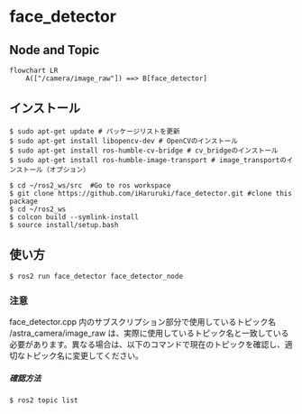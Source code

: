 # face_detector
## Node and Topic
```mermaid
flowchart LR
    A(["/camera/image_raw"]) ==> B[face_detector]
```
## インストール
```
$ sudo apt-get update # パッケージリストを更新
$ sudo apt-get install libopencv-dev # OpenCVのインストール
$ sudo apt-get install ros-humble-cv-bridge # cv_bridgeのインストール
$ sudo apt-get install ros-humble-image-transport # image_transportのインストール（オプション）

$ cd ~/ros2_ws/src  #Go to ros workspace
$ git clone https://github.com/iHaruruki/face_detector.git #clone this package
$ cd ~/ros2_ws
$ colcon build --symlink-install
$ source install/setup.bash
```
## 使い方
```
$ ros2 run face_detector face_detector_node
```
### 注意
face_detector.cpp 内のサブスクリプション部分で使用しているトピック名 /astra_camera/image_raw は、実際に使用しているトピック名と一致している必要があります。異なる場合は、以下のコマンドで現在のトピックを確認し、適切なトピック名に変更してください。
##### 確認方法
```
$ ros2 topic list
```
